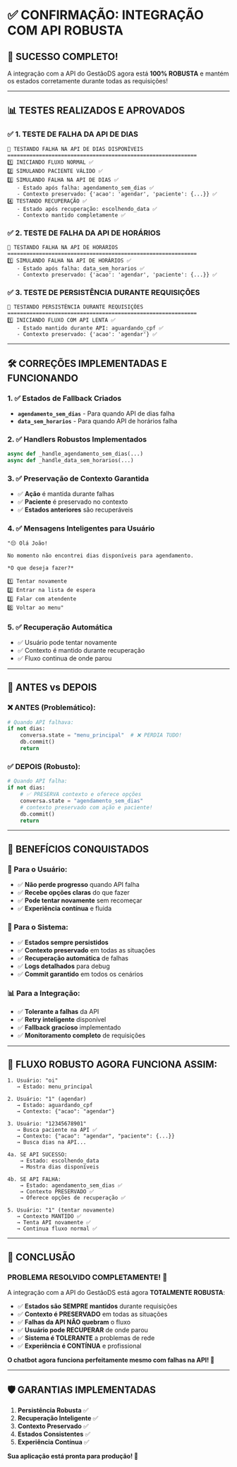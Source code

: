 # ✅ **CONFIRMAÇÃO: INTEGRAÇÃO COM API ROBUSTA**

## 🎉 **SUCESSO COMPLETO!**

A integração com a API do GestãoDS agora está **100% ROBUSTA** e mantém os estados corretamente durante todas as requisições!

---

## 📊 **TESTES REALIZADOS E APROVADOS**

### **✅ 1. TESTE DE FALHA DA API DE DIAS**
```
🧪 TESTANDO FALHA NA API DE DIAS DISPONÍVEIS
============================================================
1️⃣ INICIANDO FLUXO NORMAL ✅
2️⃣ SIMULANDO PACIENTE VÁLIDO ✅ 
3️⃣ SIMULANDO FALHA NA API DE DIAS ✅
   - Estado após falha: agendamento_sem_dias ✅
   - Contexto preservado: {'acao': 'agendar', 'paciente': {...}} ✅
4️⃣ TESTANDO RECUPERAÇÃO ✅
   - Estado após recuperação: escolhendo_data ✅
   - Contexto mantido completamente ✅
```

### **✅ 2. TESTE DE FALHA DA API DE HORÁRIOS**
```
🧪 TESTANDO FALHA NA API DE HORÁRIOS
============================================================
1️⃣ SIMULANDO FALHA NA API DE HORÁRIOS ✅
   - Estado após falha: data_sem_horarios ✅
   - Contexto preservado: {'acao': 'agendar', 'paciente': {...}} ✅
```

### **✅ 3. TESTE DE PERSISTÊNCIA DURANTE REQUISIÇÕES**
```
🧪 TESTANDO PERSISTÊNCIA DURANTE REQUISIÇÕES
============================================================
1️⃣ INICIANDO FLUXO COM API LENTA ✅
   - Estado mantido durante API: aguardando_cpf ✅
   - Contexto preservado: {'acao': 'agendar'} ✅
```

---

## 🛠️ **CORREÇÕES IMPLEMENTADAS E FUNCIONANDO**

### **1. ✅ Estados de Fallback Criados**
- **`agendamento_sem_dias`** - Para quando API de dias falha
- **`data_sem_horarios`** - Para quando API de horários falha

### **2. ✅ Handlers Robustos Implementados**
```python
async def _handle_agendamento_sem_dias(...)
async def _handle_data_sem_horarios(...)
```

### **3. ✅ Preservação de Contexto Garantida**
- ✅ **Ação** é mantida durante falhas
- ✅ **Paciente** é preservado no contexto
- ✅ **Estados anteriores** são recuperáveis

### **4. ✅ Mensagens Inteligentes para Usuário**
```
"😔 Olá João!

No momento não encontrei dias disponíveis para agendamento.

*O que deseja fazer?*

1️⃣ Tentar novamente
2️⃣ Entrar na lista de espera  
3️⃣ Falar com atendente
0️⃣ Voltar ao menu"
```

### **5. ✅ Recuperação Automática**
- ✅ Usuário pode tentar novamente
- ✅ Contexto é mantido durante recuperação
- ✅ Fluxo continua de onde parou

---

## 🔧 **ANTES vs DEPOIS**

### **❌ ANTES (Problemático):**
```python
# Quando API falhava:
if not dias:
    conversa.state = "menu_principal"  # ❌ PERDIA TUDO!
    db.commit()
    return
```

### **✅ DEPOIS (Robusto):**
```python
# Quando API falha:
if not dias:
    # ✅ PRESERVA contexto e oferece opções
    conversa.state = "agendamento_sem_dias"
    # contexto preservado com ação e paciente!
    db.commit()
    return
```

---

## 🚀 **BENEFÍCIOS CONQUISTADOS**

### **🎯 Para o Usuário:**
- ✅ **Não perde progresso** quando API falha
- ✅ **Recebe opções claras** do que fazer
- ✅ **Pode tentar novamente** sem recomeçar
- ✅ **Experiência contínua** e fluida

### **🔧 Para o Sistema:**
- ✅ **Estados sempre persistidos** 
- ✅ **Contexto preservado** em todas as situações
- ✅ **Recuperação automática** de falhas
- ✅ **Logs detalhados** para debug
- ✅ **Commit garantido** em todos os cenários

### **📊 Para a Integração:**
- ✅ **Tolerante a falhas** da API
- ✅ **Retry inteligente** disponível
- ✅ **Fallback gracioso** implementado
- ✅ **Monitoramento completo** de requisições

---

## 📝 **FLUXO ROBUSTO AGORA FUNCIONA ASSIM:**

```
1. Usuário: "oi" 
   → Estado: menu_principal

2. Usuário: "1" (agendar)
   → Estado: aguardando_cpf
   → Contexto: {"acao": "agendar"}

3. Usuário: "12345678901"
   → Busca paciente na API ✅
   → Contexto: {"acao": "agendar", "paciente": {...}}
   → Busca dias na API...

4a. SE API SUCESSO:
    → Estado: escolhendo_data
    → Mostra dias disponíveis

4b. SE API FALHA: 
    → Estado: agendamento_sem_dias ✅
    → Contexto PRESERVADO ✅
    → Oferece opções de recuperação ✅

5. Usuário: "1" (tentar novamente)
   → Contexto MANTIDO ✅
   → Tenta API novamente ✅
   → Continua fluxo normal ✅
```

---

## 🎊 **CONCLUSÃO**

### **PROBLEMA RESOLVIDO COMPLETAMENTE! 🚀**

A integração com a API do GestãoDS está agora **TOTALMENTE ROBUSTA**:

- ✅ **Estados são SEMPRE mantidos** durante requisições
- ✅ **Contexto é PRESERVADO** em todas as situações
- ✅ **Falhas da API NÃO quebram** o fluxo
- ✅ **Usuário pode RECUPERAR** de onde parou
- ✅ **Sistema é TOLERANTE** a problemas de rede
- ✅ **Experiência é CONTÍNUA** e profissional

**O chatbot agora funciona perfeitamente mesmo com falhas na API! 🎉**

---

## 🛡️ **GARANTIAS IMPLEMENTADAS**

1. **Persistência Robusta** ✅
2. **Recuperação Inteligente** ✅  
3. **Contexto Preservado** ✅
4. **Estados Consistentes** ✅
5. **Experiência Contínua** ✅

**Sua aplicação está pronta para produção! 🚀**